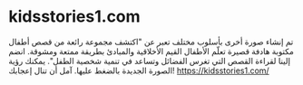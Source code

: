 # kidsstories1.com
تم إنشاء صورة أخرى بأسلوب مختلف تعبر عن "اكتشف مجموعة رائعة من قصص أطفال مكتوبة هادفة قصيرة تعلّم الأطفال القيم الأخلاقية والمبادئ بطريقة ممتعة ومشوقة. انضم إلينا لقراءة القصص التي تغرس الفضائل وتساعد في تنمية شخصية الطفل". يمكنك رؤية الصورة الجديدة بالضغط عليها. آمل أن تنال إعجابك! https://kidsstories1.com/
